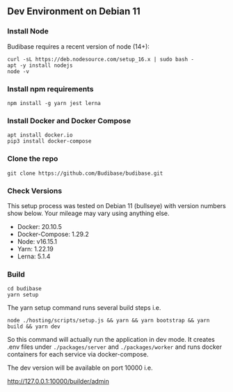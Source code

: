 ## Dev Environment on Debian 11

### Install Node

Budibase requires a recent version of node (14+):
```
curl -sL https://deb.nodesource.com/setup_16.x | sudo bash -
apt -y install nodejs
node -v
```

### Install npm requirements

```
npm install -g yarn jest lerna
```
### Install Docker and Docker Compose

```
apt install docker.io
pip3 install docker-compose
```
### Clone the repo
```
git clone https://github.com/Budibase/budibase.git
```

### Check Versions

This setup process was tested on Debian 11 (bullseye) with version numbers show below. Your mileage may vary using anything else.

- Docker: 20.10.5
- Docker-Compose: 1.29.2
- Node: v16.15.1
- Yarn: 1.22.19
- Lerna: 5.1.4

### Build

```
cd budibase
yarn setup
```
The yarn setup command runs several build steps i.e.
```
node ./hosting/scripts/setup.js && yarn && yarn bootstrap && yarn build && yarn dev
```
So this command will actually run the application in dev mode. It creates .env files under `./packages/server` and `./packages/worker` and runs docker containers for each service via docker-compose.

The dev version will be available on port 10000 i.e.

http://127.0.0.1:10000/builder/admin